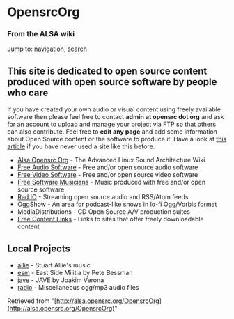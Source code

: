 OpensrcOrg
==========

### From the ALSA wiki

Jump to: [navigation](#mw-head), [search](#p-search)

This site is dedicated to open source content produced with open source software by people who care
---------------------------------------------------------------------------------------------------

If you have created your own audio or visual content using freely
available software then please feel free to contact **admin at opensrc
dot org** and ask for an account to upload and manage your project via
FTP so that others can also contribute. Feel free to **edit any page**
and add some information about Open Source content or the software to
produce it. Have a look at [this
article](/Help:Introduction "Help:Introduction") if you have never used
a site like this before.

-   [Alsa Opensrc Org](http://alsa.opensrc.org) - The Advanced Linux
    Sound Architecture Wiki
-   [Free Audio Software](http://audio.opensrc.org) - Free and/or open
    source audio software
-   [Free Video Software](http://video.opensrc.org) - Free and/or open
    source video software
-   [Free Software Musicians](http://musicians.opensrc.org) - Music
    produced with free and/or open source software
-   [Rad IO](http://opensrc.org/RadIO) - Streaming open source audio and
    RSS/Atom feeds
-   OggShow - An area for podcast-like shows in lo-fi Ogg/Vorbis format
-   MediaDistributions - CD Open Source A/V production suites
-   [Free Content Links](http://www.opensrc.org) - Links to sites that
    offer freely downloadable content

Local Projects
--------------

-   [allie](http://allie.opensrc.org) - Stuart Allie's music
-   [esm](http://esm.opensrc.org) - East Side Militia by Pete Bessman
-   [jave](http://jave.opensrc.org) - JAVE by Joakim Verona
-   [radio](http://radio.opensrc.org) - Miscellaneous ogg/mp3 audio
    files

Retrieved from
"[http://alsa.opensrc.org/OpensrcOrg](http://alsa.opensrc.org/OpensrcOrg)"

